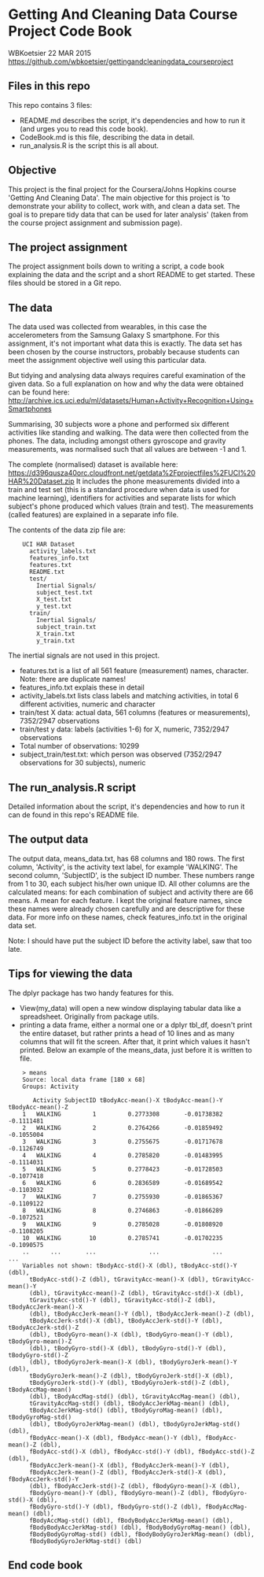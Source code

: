 # Getting And Cleaning Data Course Project Code Book #
WBKoetsier 22 MAR 2015 <br />
https://github.com/wbkoetsier/gettingandcleaningdata_courseproject

## Files in this repo ##
This repo contains 3 files:

- README.md describes the script, it's dependencies and how to run it (and urges you to read this code book).
- CodeBook.md is this file, describing the data in detail.
- run_analysis.R is the script this is all about.

## Objective ##
This project is the final project for the Coursera/Johns Hopkins course 'Getting And Cleaning Data'. The main objective for this project is 'to demonstrate your ability to collect, work with, and clean a data set. The goal is to prepare tidy data that can be used for later analysis' (taken from the course project assignment and submission page).

## The project assignment ##
The project assignment boils down to writing a script, a code book explaining the data and the script and a short README to get started. These files should be stored in a Git repo.

## The data ##
The data used was collected from wearables, in this case the accelerometers from the Samsung Galaxy S smartphone. For this assignment, it's not important what data this is exactly. The data set has been chosen by the course instructors, probably because students can meet the assignment objective well using this particular data.

But tidying and analysing data always requires careful examination of the given data. So a full explanation on how and why the data were obtained can be found here: http://archive.ics.uci.edu/ml/datasets/Human+Activity+Recognition+Using+Smartphones

Summarising, 30 subjects wore a phone and performed six different activities like standing and walking. The data were then collected from the phones. The data, including amongst others gyroscope and gravity measurements, was normalised such that all values are between
-1 and 1.

The complete (normalised) dataset is available here: https://d396qusza40orc.cloudfront.net/getdata%2Fprojectfiles%2FUCI%20HAR%20Dataset.zip
It includes the phone measurements divided into a train and test set (this is a standard procedure when data is used for machine learning), identifiers for activities and separate lists for which subject's phone produced which values (train and test). The measurements (called features) are explained in a separate info file.

The contents of the data zip file are:

```
    UCI HAR Dataset
      activity_labels.txt
      features_info.txt
      features.txt
      README.txt
      test/
        Inertial Signals/
        subject_test.txt
        X_test.txt
        y_test.txt
      train/
        Inertial Signals/
        subject_train.txt
        X_train.txt
        y_train.txt
```

The inertial signals are not used in this project.

-  features.txt is a list of all 561 feature (measurement) names, character. Note: there are duplicate names!
-  features_info.txt explais these in detail
-  activity_labels.txt lists class labels and matching activities, in total 6 different activities, numeric and character
-  train/test X data: actual data, 561 columns (features or measurements), 7352/2947 observations
-  train/test y data: labels (activities 1-6) for X, numeric, 7352/2947 observations
-  Total number of observations: 10299
-  subject_train/test.txt: which person was observed (7352/2947 observations for 30 subjects), numeric

## The run_analysis.R script ##
Detailed information about the script, it's dependencies and how to run it can de found in this repo's README file.

## The output data ##
The output data, means_data.txt, has 68 columns and 180 rows. The first column, 'Activity', is the activity text label, for example 'WALKING'. The second column, 'SubjectID', is the subject ID number. These numbers range from 1 to 30, each subject his/her own unique ID. All other columns are the calculated means: for each combination of subject and activity there are 66 means. A mean for each feature. I kept the original feature names, since these names were already chosen carefully and are descriptive for these data. For more info on these names, check features\_info.txt in the original data set.

Note: I should have put the subject ID before the activity label, saw that too late.

## Tips for viewing the data ##
The dplyr package has two handy features for this.

- View(my_data) will open a new window displaying tabular data like a spreadsheet. Originally from package utils.
- printing a data frame, either a normal one or a dplyr tbl_df, doesn't print the entire dataset, but rather prints a head of 10 lines and as many columns that will fit the screen. After that, it print which values it hasn't printed. Below an example of the means\_data, just before it is written to file.

```
    > means
    Source: local data frame [180 x 68]
    Groups: Activity

       Activity SubjectID tBodyAcc-mean()-X tBodyAcc-mean()-Y tBodyAcc-mean()-Z
    1   WALKING         1         0.2773308       -0.01738382        -0.1111481
    2   WALKING         2         0.2764266       -0.01859492        -0.1055004
    3   WALKING         3         0.2755675       -0.01717678        -0.1126749
    4   WALKING         4         0.2785820       -0.01483995        -0.1114031
    5   WALKING         5         0.2778423       -0.01728503        -0.1077418
    6   WALKING         6         0.2836589       -0.01689542        -0.1103032
    7   WALKING         7         0.2755930       -0.01865367        -0.1109122
    8   WALKING         8         0.2746863       -0.01866289        -0.1072521
    9   WALKING         9         0.2785028       -0.01808920        -0.1108205
    10  WALKING        10         0.2785741       -0.01702235        -0.1090575
    ..      ...       ...               ...               ...               ...
    Variables not shown: tBodyAcc-std()-X (dbl), tBodyAcc-std()-Y (dbl),
      tBodyAcc-std()-Z (dbl), tGravityAcc-mean()-X (dbl), tGravityAcc-mean()-Y
      (dbl), tGravityAcc-mean()-Z (dbl), tGravityAcc-std()-X (dbl),
      tGravityAcc-std()-Y (dbl), tGravityAcc-std()-Z (dbl), tBodyAccJerk-mean()-X
      (dbl), tBodyAccJerk-mean()-Y (dbl), tBodyAccJerk-mean()-Z (dbl),
      tBodyAccJerk-std()-X (dbl), tBodyAccJerk-std()-Y (dbl), tBodyAccJerk-std()-Z
      (dbl), tBodyGyro-mean()-X (dbl), tBodyGyro-mean()-Y (dbl), tBodyGyro-mean()-Z
      (dbl), tBodyGyro-std()-X (dbl), tBodyGyro-std()-Y (dbl), tBodyGyro-std()-Z
      (dbl), tBodyGyroJerk-mean()-X (dbl), tBodyGyroJerk-mean()-Y (dbl),
      tBodyGyroJerk-mean()-Z (dbl), tBodyGyroJerk-std()-X (dbl),
      tBodyGyroJerk-std()-Y (dbl), tBodyGyroJerk-std()-Z (dbl), tBodyAccMag-mean()
      (dbl), tBodyAccMag-std() (dbl), tGravityAccMag-mean() (dbl),
      tGravityAccMag-std() (dbl), tBodyAccJerkMag-mean() (dbl),
      tBodyAccJerkMag-std() (dbl), tBodyGyroMag-mean() (dbl), tBodyGyroMag-std()
      (dbl), tBodyGyroJerkMag-mean() (dbl), tBodyGyroJerkMag-std() (dbl),
      fBodyAcc-mean()-X (dbl), fBodyAcc-mean()-Y (dbl), fBodyAcc-mean()-Z (dbl),
      fBodyAcc-std()-X (dbl), fBodyAcc-std()-Y (dbl), fBodyAcc-std()-Z (dbl),
      fBodyAccJerk-mean()-X (dbl), fBodyAccJerk-mean()-Y (dbl),
      fBodyAccJerk-mean()-Z (dbl), fBodyAccJerk-std()-X (dbl), fBodyAccJerk-std()-Y
      (dbl), fBodyAccJerk-std()-Z (dbl), fBodyGyro-mean()-X (dbl),
      fBodyGyro-mean()-Y (dbl), fBodyGyro-mean()-Z (dbl), fBodyGyro-std()-X (dbl),
      fBodyGyro-std()-Y (dbl), fBodyGyro-std()-Z (dbl), fBodyAccMag-mean() (dbl),
      fBodyAccMag-std() (dbl), fBodyBodyAccJerkMag-mean() (dbl),
      fBodyBodyAccJerkMag-std() (dbl), fBodyBodyGyroMag-mean() (dbl),
      fBodyBodyGyroMag-std() (dbl), fBodyBodyGyroJerkMag-mean() (dbl),
      fBodyBodyGyroJerkMag-std() (dbl)
```

## End code book ##



